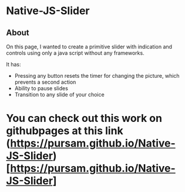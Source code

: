 # Native-JS-Slider

## About

On this page, I wanted to create a primitive slider with indication and controls using only a java script without any frameworks.

It has:
- Pressing any button resets the timer for changing the picture, which prevents a second action
- Ability to pause slides
- Transition to any slide of your choice

# You can check out this work on githubpages at this link (https://pursam.github.io/Native-JS-Slider)[https://pursam.github.io/Native-JS-Slider]
